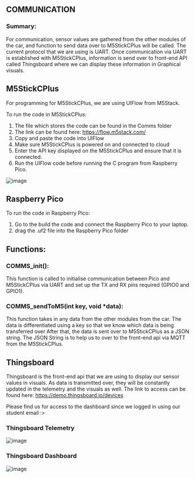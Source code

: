 ## COMMUNICATION
### Summary:
For communication, sensor values are gathered from the other modules of the car, and function to send data over to M5StickCPlus will be called.
The current protocol that we are using is UART. Once communication via UART is established with M5StickCPlus, information is send over to front-end API called Thingsboard where we can display these information in Graphical visuals.

## M5StickCPlus 
For programming for M5StickCPlus, we are using UIFlow from M5Stack.

To run the code in M5StickCPlus:
1. The file which stores the code can be found in the Comms folder
2. The link can be found here: https://flow.m5stack.com/ 
3. Copy and paste the code into UIFlow
4. Make sure M5StickCPlus is powered on and connected to cloud
5. Enter the API key displayed on the M5StickCPlus and ensure that it is connected.
6. Run the UIFlow code before running the C program from Raspberry Pico.

![image](https://user-images.githubusercontent.com/90168655/204292772-dfe4f6b0-6d3f-4b70-a6b9-5456f93f4940.png)


## Raspberry Pico
To run the code in Raspberry Pico:
1. Go to the build the code and connect the Raspberry Pico to your laptop.
2. drag the .uf2 file into the Raspberry Pico folder

## Functions:
### COMMS_init():
This function is called to initialise communication between Pico and M5StickCPlus via UART and set up the TX and RX pins required (GPIO0 and GPIO1).

### COMMS_sendToM5(int key, void \*data):
This function takes in any data from the other modules from the car.
The data is differentiated using a key so that we know which data is being transferred over
After that, the data is sent over to M5StickCPlus as a JSON string. The JSON String is to help us to over to the front-end api via MQTT from the M5StickCPlus.

## Thingsboard
Thingsboard is the front-end api that we are using to display our sensor values in visuals. As data is transmitted over, they will be constantly updated in the telemetry and the visuals as well.
The link to access can be found here: https://demo.thingsboard.io/devices

Please find us for access to the dashboard since we logged in using our student email :>

### Thingsboard Telemetry
![image](https://user-images.githubusercontent.com/90168655/204293281-5bc80281-2ea8-421a-891f-dbadfe74bdf2.png)

### Thingsboard Dashboard
![image](https://user-images.githubusercontent.com/90168655/204291777-d5e0a8df-2068-4e63-973b-b2aef8945831.png)

